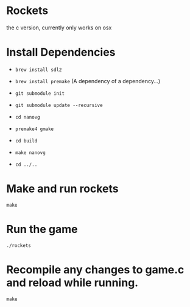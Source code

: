 # Rockets
the c version, currently only works on osx

# Install Dependencies
* `brew install sdl2`
* `brew install premake` (A dependency of a dependency...)
* `git submodule init`
* `git submodule update --recursive`

* `cd nanovg`
* `premake4 gmake`
* `cd build`
* `make nanovg`
* `cd ../..`

# Make and run rockets
`make`

# Run the game
`./rockets`

# Recompile any changes to game.c and reload while running.
`make`
